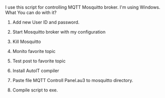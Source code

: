 I use this script for controlling MQTT Mosquitto broker. I'm using Windows.
What You can do with it?
1. Add new User ID and password. 
2. Start Mosquitto broker with my configuration
3. Kill Mosquitto
4. Monito favorite topic
5. Test post to favorite topic

1. Install AutoIT compiler
2. Paste file MQTT Controll Panel.au3 to mosquitto directory. 
3. Compile script to exe. 
